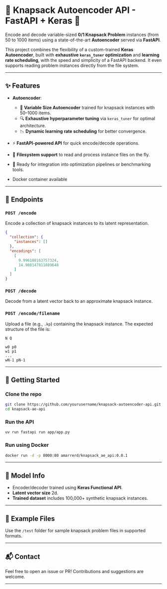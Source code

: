 
# 🎒 Knapsack Autoencoder API - FastAPI + Keras 🚀

Encode and decode variable-sized **0/1 Knapsack Problem** instances (from 50 to 1000 items) using a state-of-the-art **Autoencoder** served via **FastAPI**.

This project combines the flexibility of a custom-trained **Keras Autoencoder**, built with **exhaustive `keras_tuner` optimization** and **learning rate scheduling**, with the speed and simplicity of a FastAPI backend. It even supports reading problem instances directly from the file system.

---

## ✨ Features
* **Autoencoder**:

    * 🧠 **Variable Size Autoencoder** trained for knapsack instances with 50–1000 items.
    * 🔍 **Exhaustive hyperparameter tuning** via `keras_tuner` for optimal architecture.
    * 📉 **Dynamic learning rate scheduling** for better convergence.

* ⚡ **FastAPI-powered API** for quick encode/decode operations.
* 📁 **Filesystem support** to read and process instance files on the fly.
* 🧪 Ready for integration into optimization pipelines or benchmarking tools.
* Docker container available 

---

## 🔧 Endpoints

### `POST /encode`

Encode a collection of knapsack instances to its latent representation.

```json
{
  "collection": {
    "instances": []
  },
  "encodings": [
    [
      9.996188163757324,
      14.908147811889648
    ]
  ]
}
```

### `POST /decode`

Decode from a latent vector back to an approximate knapsack instance.

### `POST /encode/filename`

Upload a file (e.g., `.kp`) containing the knapsack instance. The expected structure of the file is:

```
N Q

w0 p0
w1 p1
...
wN-1 pN-1
```

---

## 🚀 Getting Started

### Clone the repo

```bash
git clone https://github.com/yourusername/knapsack-autoencoder-api.git
cd knapsack-ae-api
```

### Run the API

```bash
uv run fastapi run app/app.py
```

### Run using Docker

```bash
docker run -d -p 8000:80 amarrerd/knapsack_ae_api:0.0.1
```

---

## 🧠 Model Info

* Encoder/decoder trained using **Keras Functional API**.
* **Latent vector size** 2d.
* **Trained dataset** includes 100,000+ synthetic knapsack instances.

---

## 📁 Example Files

Use the `/test` folder for sample knapsack problem files in supported formats.

---

## 📬 Contact

Feel free to open an issue or PR! Contributions and suggestions are welcome.

---